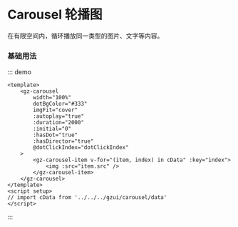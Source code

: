 # Carousel 轮播图

在有限空间内，循环播放同一类型的图片、文字等内容。

### 基础用法

::: demo

```vue
<template>
	<gz-carousel
		width="100%"
		dotBgColor="#333"
		imgFit="cover"
		:autoplay="true"
		:duration="2000"
		:initial="0"
		:hasDot="true"
		:hasDirector="true"
		@dotClickIndex="dotClickIndex"
	>
		<gz-carousel-item v-for="(item, index) in cData" :key="index">
			<img :src="item.src" />
		</gz-carousel-item>
	</gz-carousel>
</template>
<script setup>
// import cData from '../../../gzui/carousel/data'
</script>
```

:::
